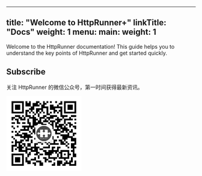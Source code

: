 
---
title: "Welcome to HttpRunner+"
linkTitle: "Docs"
weight: 1
menu:
  main:
    weight: 1
---

Welcome to the HttpRunner documentation! This guide helps you to understand the key points of HttpRunner and get started quickly.

## Subscribe

关注 HttpRunner 的微信公众号，第一时间获得最新资讯。

<img src="/image/qrcode.jpg" alt="HttpRunner" width="200">

[HttpRunner]: https://github.com/httprunner/httprunner
[Boomer]: https://github.com/myzhan/boomer
[locust]: https://github.com/locustio/locust
[jmespath]: https://jmespath.org/
[allure]: https://docs.qameta.io/allure/
[HAR]: http://httparchive.org/
[plugin]: https://pkg.go.dev/plugin
[demo.json]: https://github.com/httprunner/hrp/blob/main/examples/demo.json
[examples]: https://github.com/httprunner/hrp/blob/main/examples/
